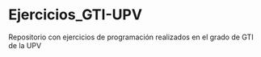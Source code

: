 # Ejercicios_GTI-UPV
Repositorio con ejercicios de programación realizados en el grado de GTI de la UPV

